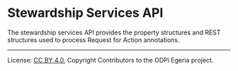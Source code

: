 <!-- SPDX-License-Identifier: CC-BY-4.0 -->
<!-- Copyright Contributors to the ODPi Egeria project. -->

# Stewardship Services API

The stewardship services API provides the property structures and
REST structures used to process Request for Action annotations.






----
License: [CC BY 4.0](https://creativecommons.org/licenses/by/4.0/),
Copyright Contributors to the ODPi Egeria project.